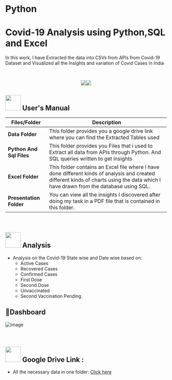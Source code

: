 # Python

# Covid-19 Analysis using Python,SQL and Excel

In this work, I have Extracted the data into CSVs from APIs from Covid-19 Dataset and Visualized all the Insights and variation of Covid Cases in India

<br>
<p align="center"><a><img src="https://user-images.githubusercontent.com/106439762/181936448-9314e858-4251-46d6-b4d1-35a4c29e9c19.svg"><img src="https://user-images.githubusercontent.com/106439762/181936483-50475e86-bcf1-4169-994c-6476dc2e5edb.svg"></a></p>


##  <img src="https://user-images.githubusercontent.com/106439762/181935629-b3c47bd3-77fb-4431-a11c-ff8ba0942b63.gif" width="48" height="48"> **User's Manual**

| Files/Folder| Description |
| ------------- | ------------- |
| **Data Folder** | This folder provides you a google drive link where you can find the Extracted Tables used |
| **Python And Sql Files** | This folder provides you Files that i used to Extract all data from APIs through Python. And SQL queries written to get insights|
| **Excel Folder**  | This folder contains an Excel file where I have done different kinds of analysis and created different kinds of charts using the data which I have drawn from the database using SQL. |
| **Presentation Folder**  | You can view all the insights I discovered after doing my task in a PDF file that is contained in this folder. |


<br>

##  <img src=https://user-images.githubusercontent.com/106439762/178428775-03d67679-9aa4-4b08-91e9-6eb6ed8faf66.gif  width="48" height="48"> **Analysis**

- Analysis on the Covid-19 State wise and Date wise based on:  
    - Active Cases
    - Recovered Cases 
    - Confirmed Cases
    - First Dose
    - Second Dose
    - Unvaccinated
    - Second Vaccination Pending.
   
## :page_with_curl:Dashboard
![image](https://user-images.githubusercontent.com/106806098/200942746-ddd67224-afbb-400d-bc28-056e6e631a3f.png)

<br>

## <img src=https://user-images.githubusercontent.com/106439762/178810087-8f7f8272-0cb8-40cb-a14c-be475569cf7d.gif width="48" height="48"> Google Drive Link :

- All the necessary data in one folder: [Click here](https://drive.google.com/drive/folders/1IXP5HiZl7vmne8104wTzrfVQBtsNddwV?usp=share_link)
